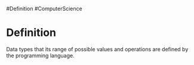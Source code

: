 #Definition #ComputerScience

# Definition

Data types that its range of possible values and operations are defined by the programming language.
